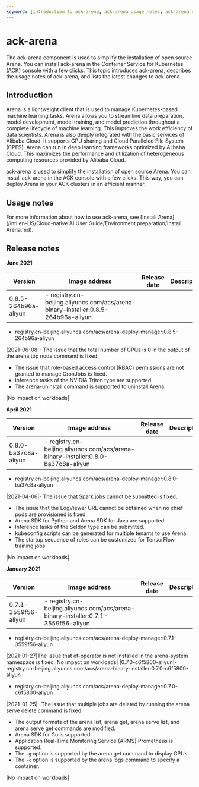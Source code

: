 ```yaml
---
keyword: [introduction to ack-arena, ack-arena usage notes, ack-arena release notes]
---
```


# ack-arena

The ack-arena component is used to simplify the installation of open source Arena. You can install ack-arena in the Container Service for Kubernetes \(ACK\) console with a few clicks. This topic introduces ack-arena, describes the usage notes of ack-arena, and lists the latest changes to ack-arena.

## Introduction

Arena is a lightweight client that is used to manage Kubernetes-based machine learning tasks. Arena allows you to streamline data preparation, model development, model training, and model prediction throughout a complete lifecycle of machine learning. This improves the work efficiency of data scientists. Arena is also deeply integrated with the basic services of Alibaba Cloud. It supports GPU sharing and Cloud Paralleled File System \(CPFS\). Arena can run in deep learning frameworks optimized by Alibaba Cloud. This maximizes the performance and utilization of heterogeneous computing resources provided by Alibaba Cloud.

ack-arena is used to simplify the installation of open source Arena. You can install ack-arena in the ACK console with a few clicks. This way, you can deploy Arena in your ACK clusters in an efficient manner.

## Usage notes

For more information about how to use ack-arena, see [Install Arena](/intl.en-US/Cloud-native AI User Guide/Environment preparation/Install Arena.md).

## Release notes

**June 2021**

|Version|Image address|Release date|Description|Impact|
|-------|-------------|------------|-----------|------|
|0.8.5-264b96a-aliyun|-   registry.cn-beijing.aliyuncs.com/acs/arena-binary-installer:0.8.5-264b96a-aliyun
-   registry.cn-beijing.aliyuncs.com/acs/arena-deploy-manager:0.8.5-264b96a-aliyun

|2021-06-08|-   The issue that the total number of GPUs is 0 in the output of the arena top node command is fixed.
-   The issue that role-based access control \(RBAC\) permissions are not granted to manage CronJobs is fixed.
-   Inference tasks of the NVIDIA Triton type are supported.
-   The arena-uninstall command is supported to uninstall Arena.

|No impact on workloads|

**April 2021**

|Version|Image address|Release date|Description|Impact|
|-------|-------------|------------|-----------|------|
|0.8.0-ba37c8a-aliyun|-   registry.cn-beijing.aliyuncs.com/acs/arena-binary-installer:0.8.0-ba37c8a-aliyun
-   registry.cn-beijing.aliyuncs.com/acs/arena-deploy-manager:0.8.0-ba37c8a-aliyun

|2021-04-06|-   The issue that Spark jobs cannot be submitted is fixed.
-   The issue that the LogViewer URL cannot be obtained when no chief pods are provisioned is fixed.
-   Arena SDK for Python and Arena SDK for Java are supported.
-   Inference tasks of the Seldon type can be submitted.
-   kubeconfig scripts can be generated for multiple tenants to use Arena.
-   The startup sequence of roles can be customized for TensorFlow training jobs.

|No impact on workloads|

**January 2021**

|Version|Image address|Release date|Description|Impact|
|-------|-------------|------------|-----------|------|
|0.7.1-3559f56-aliyun|-   registry.cn-beijing.aliyuncs.com/acs/arena-binary-installer:0.7.1-3559f56-aliyun
-   registry.cn-beijing.aliyuncs.com/acs/arena-deploy-manager:0.7.1-3559f56-aliyun

|2021-01-27|The issue that et-operator is not installed in the arena-system namespace is fixed.|No impact on workloads|
|0.7.0-c6f5800-aliyun|-   registry.cn-beijing.aliyuncs.com/acs/arena-binary-installer:0.7.0-c6f5800-aliyun
-   registry.cn-beijing.aliyuncs.com/acs/arena-deploy-manager:0.7.0-c6f5800-aliyun

|2021-01-25|-   The issue that multiple jobs are deleted by running the arena serve delete command is fixed.
-   The output formats of the arena list, arena get, arena serve list, and arena serve get commands are modified.
-   Arena SDK for Go is supported.
-   Application Real-Time Monitoring Service \(ARMS\) Prometheus is supported.
-   The `-g` option is supported by the arena get command to display GPUs.
-   The `-c` option is supported by the arena logs command to specify a container.

|No impact on workloads|

